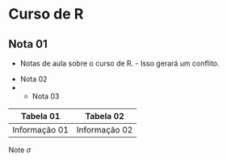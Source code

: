 # Curso de R
## Nota 01
* Notas de aula sobre o curso de R. - Isso gerará um conflito.
- Nota 02
- - Nota 03

|Tabela 01|Tabela 02|
|-|-|
|Informação 01 | Informação 02 |

Note $\sigma$
